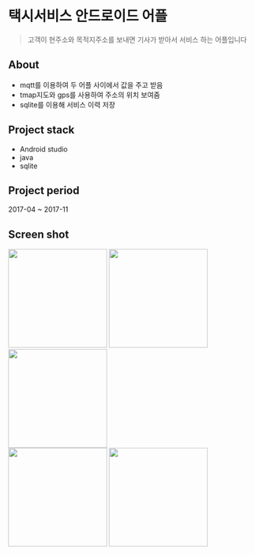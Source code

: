 # 택시서비스 안드로이드 어플
>  고객이 현주소와 목적지주소를 보내면 기사가 받아서 서비스 하는 어플입니다
## About
- mqtt를 이용하여 두 어플 사이에서 값을 주고 받음
- tmap지도와 gps를 사용하여 주소의 위치 보여줌
- sqlite를 이용해 서비스 이력 저장
## Project stack
- Android studio
- java
- sqlite
## Project period
2017-04 ~ 2017-11
## Screen shot
<div>
<img width="200" src="https://user-images.githubusercontent.com/36887393/71708309-b13d0f00-2e33-11ea-995b-4c38834d1c64.png"/>
<img width="200" src="https://user-images.githubusercontent.com/36887393/71708333-e21d4400-2e33-11ea-8a66-38734d9d5add.png"/>
<img width="200" src="https://user-images.githubusercontent.com/36887393/71708335-e47f9e00-2e33-11ea-8de7-e64328f7c3a2.png"/>
</div>
<div>
<img width="200" src="https://user-images.githubusercontent.com/36887393/71708336-e6e1f800-2e33-11ea-9f99-a58b5da26396.png"/>
<img width="200" src="https://user-images.githubusercontent.com/36887393/71708338-ea757f00-2e33-11ea-85ef-4e70ccf1238c.png"/>
</div>
